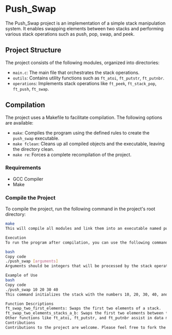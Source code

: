 # Push_Swap

The Push_Swap project is an implementation of a simple stack manipulation system. It enables swapping elements between two stacks and performing various stack operations such as push, pop, swap, and peek.

## Project Structure

The project consists of the following modules, organized into directories:

- `main.c`: The main file that orchestrates the stack operations.
- `outils`: Contains utility functions such as `ft_atoi`, `ft_putstr`, `ft_putnbr`.
- `operations`: Implements stack operations like `ft_peek`, `ft_stack_pop`, `ft_push`, `ft_swap`.

## Compilation

The project uses a Makefile to facilitate compilation. The following options are available:

- `make`: Compiles the program using the defined rules to create the `push_swap` executable.
- `make fclean`: Cleans up all compiled objects and the executable, leaving the directory clean.
- `make re`: Forces a complete recompilation of the project.

### Requirements

- GCC Compiler
- Make

### Compile the Project

To compile the project, run the following command in the project's root directory:

```bash
make
This will compile all modules and link them into an executable named push_swap.

Execution
To run the program after compilation, you can use the following command line:

bash
Copy code
./push_swap [arguments]
Arguments should be integers that will be processed by the stack operations.

Example of Use
bash
Copy code
./push_swap 10 20 30 40
This command initializes the stack with the numbers 10, 20, 30, 40, and performs the operations defined in main.c.

Function Descriptions
ft_swap_two_first_elements: Swaps the first two elements of a stack.
ft_swap_two_elements_stacks_a_b: Swaps the first two elements between two different stacks.
Other functions like ft_atoi, ft_putstr, and ft_putnbr assist in data manipulation and display.
Contributions
Contributions to the project are welcome. Please feel free to fork the repository, make your changes, and submit a pull request.
